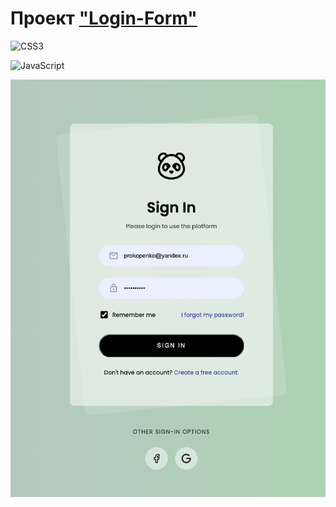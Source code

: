 # Проект ["Login-Form"](https://prokopenko-nikita-dev.github.io/Login-Form/)

<div id="badges" align="left>

![HTML5](https://img.shields.io/badge/html5-%23E34F26.svg?style=for-the-badge&logo=html5&logoColor=white)

![CSS3](https://img.shields.io/badge/css3-%231572B6.svg?style=for-the-badge&logo=css3&logoColor=white)

![JavaScript](https://img.shields.io/badge/javascript-%23323330.svg?style=for-the-badge&logo=javascript&logoColor=%23F7DF1E)

</div>


![Иллюстрация к проекту](./form.png)